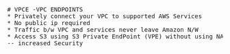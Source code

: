 <pre>
# VPCE -VPC ENDPOINTS
* Privately connect your VPC to supported AWS Services
* No public ip required
* Traffic b/w VPC and services never leave Amazon N/W
* Access S3 using S3 Private EndPoint (VPE) without using NAT instances or Gateways
-- increased Security
</pre>
